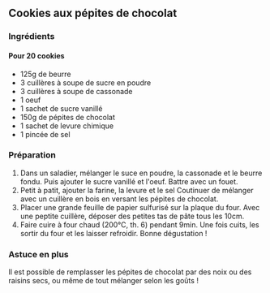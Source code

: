 ## Cookies aux pépites de chocolat

### Ingrédients 
#### Pour 20 cookies 
* 125g de beurre 
* 3 cuillères à soupe de sucre en poudre 
* 3 cuillères à soupe de cassonade 
* 1 oeuf
* 1 sachet de sucre vanillé 
* 150g de pépites de chocolat 
* 1 sachet de levure chimique 
* 1 pincée de sel

### Préparation 
1. Dans un saladier, mélanger le suce en poudre, la cassonade et le beurre fondu. Puis ajouter le sucre vanillé et l'oeuf. Battre avec un fouet. 
1. Petit à patit, ajouter la farine, la levure et le sel  Coutinuer de mélanger avec un cuillère en bois en versant les pépites de chocolat. 
1. Placer une grande feuille de papier sulfurisé sur la plaque du four. Avec une peptite cuillère, déposer des petites tas de pâte tous les 10cm. 
1. Faire cuire à four chaud (200°C, th. 6) pendant 9min. Une fois cuits, les sortir du four et les laisser refroidir. Bonne dégustation ! 

### Astuce en plus
Il est possible de remplasser les pépites de chocolat par des noix ou des raisins secs, ou même de tout mélanger selon les goûts !  
